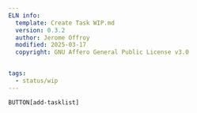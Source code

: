 ```yaml
---
ELN info:
  template: Create Task WIP.md
  version: 0.3.2
  author: Jerome Offroy
  modified: 2025-03-17
  copyright: GNU Affero General Public License v3.0


tags:
  - status/wip
---
```





`BUTTON[add-tasklist]`


